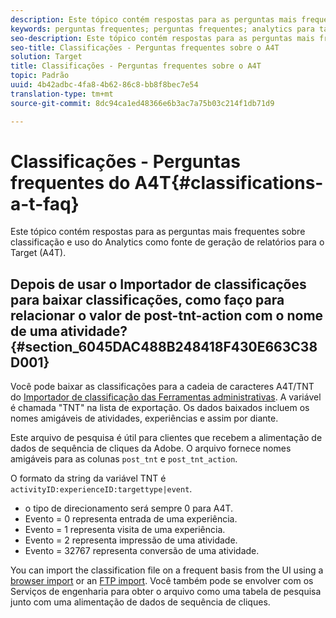 ```yaml
---
description: Este tópico contém respostas para as perguntas mais frequentes sobre classificação e uso do Analytics como fonte de geração de relatórios para o Target (A4T).
keywords: perguntas frequentes; perguntas frequentes; analytics para target; a4T; classificações; classificação; importador de classificações; post-tnt-action
seo-description: Este tópico contém respostas para as perguntas mais frequentes sobre classificação e uso do Analytics como fonte de geração de relatórios para o Target (A4T).
seo-title: Classificações - Perguntas frequentes sobre o A4T
solution: Target
title: Classificações - Perguntas frequentes sobre o A4T
topic: Padrão
uuid: 4b42adbc-4fa8-4b62-86c8-bb8f8bec7e54
translation-type: tm+mt
source-git-commit: 8dc94ca1ed48366e6b3ac7a75b03c214f1db71d9

---
```



# Classificações - Perguntas frequentes do A4T{#classifications-a-t-faq}

Este tópico contém respostas para as perguntas mais frequentes sobre classificação e uso do Analytics como fonte de geração de relatórios para o Target (A4T).

## Depois de usar o Importador de classificações para baixar classificações, como faço para relacionar o valor de post-tnt-action com o nome de uma atividade? {#section_6045DAC488B248418F430E663C38D001}

Você pode baixar as classificações para a cadeia de caracteres A4T/TNT do [Importador de classificação das Ferramentas administrativas](https://docs.adobe.com/content/help/en/analytics/components/classifications/classifications-importer/c-working-with-saint.html). A variável é chamada "TNT" na lista de exportação. Os dados baixados incluem os nomes amigáveis de atividades, experiências e assim por diante.

Este arquivo de pesquisa é útil para clientes que recebem a alimentação de dados de sequência de cliques da Adobe. O arquivo fornece nomes amigáveis para as colunas `post_tnt` e `post_tnt_action`.

O formato da string da variável TNT é `activityID:experienceID:targettype|event`.

* o tipo de direcionamento será sempre 0 para A4T.
* Evento = 0 representa entrada de uma experiência.
* Evento = 1 representa visita de uma experiência.
* Evento = 2 representa impressão de uma atividade.
* Evento = 32767 representa conversão de uma atividade.

You can import the classification file on a frequent basis from the UI using a [browser import](https://docs.adobe.com/help/en/analytics/components/classifications/classifications-importer/browser-import.html) or an [FTP import](https://docs.adobe.com/help/en/analytics/components/classifications/classifications-importer/import-file.html). Você também pode se envolver com os Serviços de engenharia para obter o arquivo como uma tabela de pesquisa junto com uma alimentação de dados de sequência de cliques.

